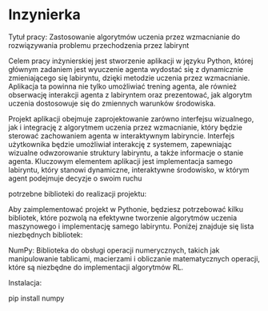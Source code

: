 # Inzynierka

Tytuł pracy: Zastosowanie algorytmów uczenia przez wzmacnianie do rozwiązywania problemu przechodzenia przez labirynt

Celem pracy inżynierskiej jest stworzenie aplikacji w języku Python, której głównym zadaniem jest wyuczenie agenta wydostać się z dynamicznie zmieniającego się labiryntu,  dzięki metodzie uczenia przez wzmacnianie. Aplikacja ta powinna nie tylko umożliwiać trening agenta, ale również obserwację interakcji agenta z labiryntem oraz prezentować, jak algorytm uczenia dostosowuje się do zmiennych warunków środowiska.

Projekt aplikacji obejmuje zaprojektowanie zarówno interfejsu wizualnego, jak i integrację z algorytmem uczenia przez wzmacnianie, który będzie sterować zachowaniem agenta w interaktywnym labiryncie. Interfejs użytkownika będzie umożliwiał interakcję z systemem, zapewniając wizualne odwzorowanie struktury labiryntu, a także informacje o stanie agenta. Kluczowym elementem aplikacji jest implementacja samego labiryntu, który stanowi dynamiczne, interaktywne środowisko, w którym agent podejmuje decyzje o swoim ruchu


potrzebne biblioteki do realizacji projektu:

Aby zaimplementować projekt w Pythonie, będziesz potrzebować kilku bibliotek, które pozwolą na efektywne tworzenie algorytmów uczenia maszynowego i implementację samego labiryntu. Poniżej znajduje się lista niezbędnych bibliotek:

NumPy: Biblioteka do obsługi operacji numerycznych, takich jak manipulowanie tablicami, macierzami i obliczanie matematycznych operacji, które są niezbędne do implementacji algorytmów RL.

Instalacja:

pip install numpy
